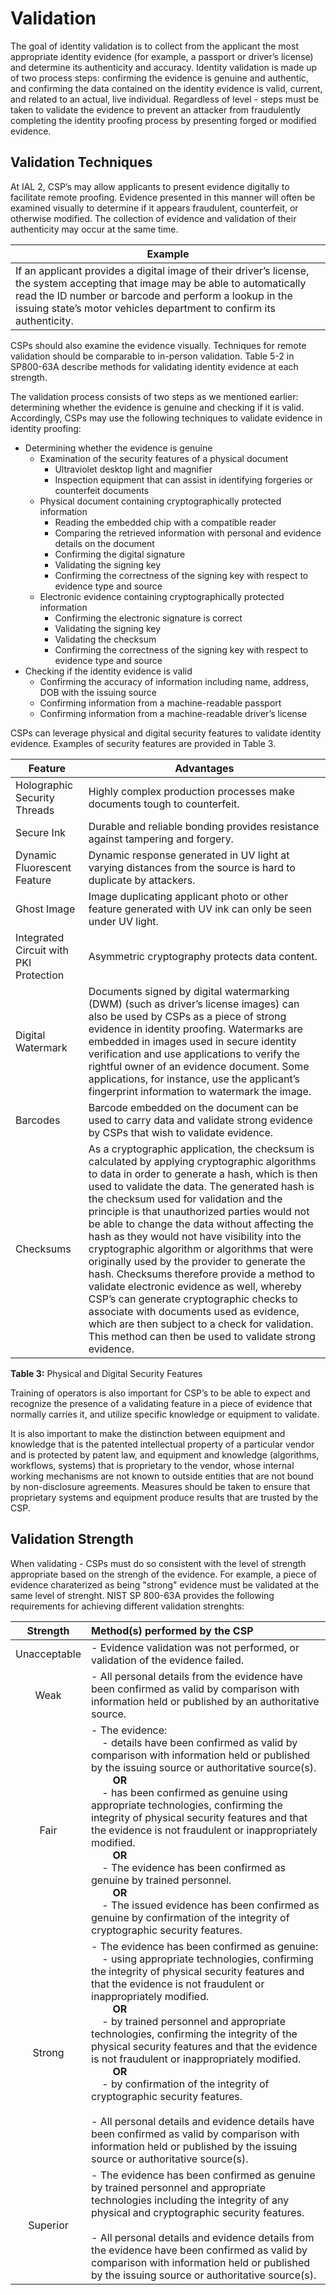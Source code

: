 # Validation 
The goal of identity validation is to collect from the applicant the most appropriate identity evidence (for example, a passport or driver’s license) and determine its authenticity and accuracy. Identity validation is made up of two process steps: confirming the evidence is genuine and authentic, and confirming the data contained on the identity evidence is valid, current, and related to an actual, live individual. Regardless of level - steps must be taken to validate the evidence to prevent an attacker from fraudulently completing the identity proofing process by presenting forged or modified evidence. 

## Validation Techniques

At IAL 2, CSP’s may allow applicants to present evidence digitally to facilitate remote proofing. Evidence presented in this manner will often be examined visually to determine if it appears fraudulent, counterfeit, or otherwise modified. The collection of evidence and validation of their authenticity may occur at the same time.

| **Example** |
| --- |
| If  an applicant provides a digital image of their driver’s license, the system accepting that image may be able to automatically read the ID number or barcode and perform a lookup in the issuing state’s motor vehicles department to confirm its authenticity. |

CSPs should also examine the evidence visually. Techniques for remote validation should be comparable to in-person validation. Table 5-2 in SP800-63A describe methods for validating identity evidence at each strength.  

The validation process consists of two steps as we mentioned earlier: determining whether the evidence is genuine and checking if it is valid. Accordingly, CSPs may use the following techniques to validate evidence in identity proofing:

- Determining whether the evidence is genuine
    - Examination of the security features of a physical document
        - Ultraviolet desktop light and magnifier
        - Inspection equipment that can assist in identifying forgeries or counterfeit documents
    - Physical document containing cryptographically protected information
        - Reading the embedded chip with a compatible reader
        - Comparing the retrieved information with personal and evidence details on the document
        - Confirming the digital signature
        - Validating the signing key
        - Confirming the correctness of the signing key with respect to evidence type and source
    - Electronic evidence containing cryptographically protected information
        - Confirming the electronic signature is correct
        - Validating the signing key
        - Validating the checksum
        - Confirming the correctness of the signing key with respect to evidence type and source
- Checking if the identity evidence is valid
    - Confirming the accuracy of information including name, address, DOB with the issuing source
    - Confirming information from a machine-readable passport
    - Confirming information from a machine-readable driver’s license    
    
CSPs can leverage physical and digital security features to validate identity evidence. Examples of security features are provided in Table 3.

| **Feature** | **Advantages** |
| --- | --- |
| Holographic Security Threads | Highly complex production processes make documents tough to counterfeit. |
| Secure Ink | Durable and reliable bonding provides resistance against tampering and forgery. |
| Dynamic Fluorescent Feature | Dynamic response generated in UV light at varying distances from the source is hard to duplicate by attackers. |
| Ghost Image | Image duplicating applicant photo or other feature generated with UV ink can only be seen under UV light. |
| Integrated Circuit with PKI Protection | Asymmetric cryptography protects data content. |
| Digital Watermark | Documents signed by digital watermarking (DWM) (such as driver’s license images) can also be used by CSPs as a piece of strong evidence in identity proofing. Watermarks are embedded in images used in secure identity verification and use applications to verify the rightful owner of an evidence document. Some applications, for instance, use the applicant’s fingerprint information to watermark the image. |
| Barcodes | Barcode embedded on the document can be used to carry data and validate strong evidence by CSPs that wish to validate evidence. |
| Checksums | As a cryptographic application, the checksum is calculated by applying cryptographic algorithms to data in order to generate a hash, which is then used to validate the data. The generated hash is the checksum used for validation and the principle is that unauthorized parties would not be able to change the data without affecting the hash as they would not have visibility into the cryptographic algorithm or algorithms that were originally used by the provider to generate the hash. Checksums therefore provide a method to validate electronic evidence as well, whereby CSP’s can generate cryptographic checks to associate with documents used as evidence, which are then subject to a check for validation. This method can then be used to validate strong evidence. |

**Table 3:** Physical and Digital Security Features

Training of operators is also important for CSP’s to be able to expect and recognize the presence of a validating feature in a piece of evidence that normally carries it, and utilize specific knowledge or equipment to validate.

It is also important to make the distinction between equipment and knowledge that is the patented intellectual property of a particular vendor and is protected by patent law, and equipment and knowledge (algorithms, workflows, systems) that is proprietary to the vendor, whose internal working mechanisms are not known to outside entities that are not bound by non-disclosure agreements. Measures should be taken to ensure that proprietary systems and equipment produce results that are trusted by the CSP.

## Validation Strength

When validating - CSPs must do so consistent with the level of strength appropriate based on the strengh of the evidence. For example, a piece of evidence charaterized as being "strong" evidence must be validated at the same level of strenght. NIST SP 800-63A provides the following requirements for achieving different validation strenghts:  

|Strength|Method(s) performed by the CSP|
|:---:|:------------------------------|
|Unacceptable|- Evidence validation was not performed, or validation of the evidence failed.|
|Weak|- All personal details from the evidence have been confirmed as valid by comparison with information held or published by an authoritative source.|
|Fair| - The evidence:<br>&nbsp;&nbsp;&nbsp;&nbsp;- details have been confirmed as valid by comparison with information held or published by the issuing source or authoritative source(s).<br>&nbsp;&nbsp;&nbsp;&nbsp;&nbsp;&nbsp;&nbsp;&nbsp;**OR**<br>&nbsp;&nbsp;&nbsp;&nbsp;- has been confirmed as genuine using appropriate technologies, confirming the integrity of physical security features and that the evidence is not fraudulent or inappropriately modified.<br>&nbsp;&nbsp;&nbsp;&nbsp;&nbsp;&nbsp;&nbsp;&nbsp;**OR** <br>&nbsp;&nbsp;&nbsp;&nbsp;- The evidence has been confirmed as genuine by trained personnel. <br>&nbsp;&nbsp;&nbsp;&nbsp;&nbsp;&nbsp;&nbsp;&nbsp;**OR** <br>&nbsp;&nbsp;&nbsp;&nbsp;- The issued evidence has been confirmed as genuine by confirmation of the integrity of cryptographic security features.|
|Strong| - The evidence has been confirmed as genuine:<br>&nbsp;&nbsp;&nbsp;&nbsp;- using appropriate technologies, confirming the integrity of physical security features and that the evidence is not fraudulent or inappropriately modified. <br>&nbsp;&nbsp;&nbsp;&nbsp;&nbsp;&nbsp;&nbsp;&nbsp;**OR**<br>&nbsp;&nbsp;&nbsp;&nbsp;- by trained personnel and appropriate technologies, confirming the integrity of the physical security features and that the evidence is not fraudulent or inappropriately modified.<br>&nbsp;&nbsp;&nbsp;&nbsp;&nbsp;&nbsp;&nbsp;&nbsp;**OR**<br>&nbsp;&nbsp;&nbsp;&nbsp;- by confirmation of the integrity of cryptographic security features.<br><br> - All personal details and evidence details have been confirmed as valid by comparison with information held or published by the issuing source or authoritative source(s).|
|Superior| - The evidence has been confirmed as genuine by trained personnel and appropriate technologies including the integrity of any physical and cryptographic security features.<br><br> - All personal details and evidence details from the evidence have been confirmed as valid by comparison with information held or published by the issuing source or authoritative source(s).|
